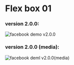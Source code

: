 ﻿# Flex box 01

### version 2.0.0:
![facebook demo v2.0.0](https://github.com/AndriiKot/Flex-box__01/blob/main/__demo__/__facebook__v2_0_0__.png)

### version 2.0.0 (media):
![facebook deml v2.0.0(media)](https://github.com/AndriiKot/Flex-box__01/blob/main/__demo__/__facebook__v2_0_0__.png)

